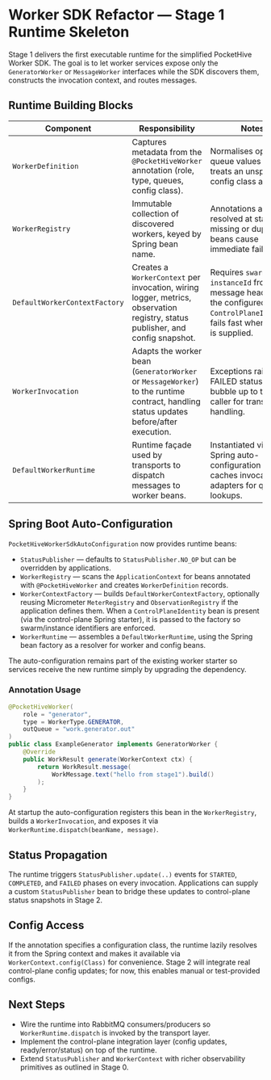 # Worker SDK Refactor — Stage 1 Runtime Skeleton

Stage 1 delivers the first executable runtime for the simplified PocketHive Worker SDK. The goal is to let worker services expose only the `GeneratorWorker` or `MessageWorker` interfaces while the SDK discovers them, constructs the invocation context, and routes messages.

## Runtime Building Blocks

| Component | Responsibility | Notes |
|-----------|----------------|-------|
| `WorkerDefinition` | Captures metadata from the `@PocketHiveWorker` annotation (role, type, queues, config class). | Normalises optional queue values and treats an unspecified config class as `Void`. |
| `WorkerRegistry` | Immutable collection of discovered workers, keyed by Spring bean name. | Annotations are resolved at startup; missing or duplicate beans cause immediate failure. |
| `DefaultWorkerContextFactory` | Creates a `WorkerContext` per invocation, wiring logger, metrics, observation registry, status publisher, and config snapshot. | Requires `swarmId` / `instanceId` from message headers or the configured `ControlPlaneIdentity`; fails fast when neither is supplied. |
| `WorkerInvocation` | Adapts the worker bean (`GeneratorWorker` or `MessageWorker`) to the runtime contract, handling status updates before/after execution. | Exceptions raise a FAILED status and bubble up to the caller for transport handling. |
| `DefaultWorkerRuntime` | Runtime façade used by transports to dispatch messages to worker beans. | Instantiated via Spring auto-configuration and caches invocation adapters for quick lookups. |

## Spring Boot Auto-Configuration

`PocketHiveWorkerSdkAutoConfiguration` now provides runtime beans:

- `StatusPublisher` — defaults to `StatusPublisher.NO_OP` but can be overridden by applications.
- `WorkerRegistry` — scans the `ApplicationContext` for beans annotated with `@PocketHiveWorker` and creates `WorkerDefinition` records.
- `WorkerContextFactory` — builds `DefaultWorkerContextFactory`, optionally reusing Micrometer `MeterRegistry` and `ObservationRegistry` if the application defines them. When a `ControlPlaneIdentity` bean is present (via the control-plane Spring starter), it is passed to the factory so swarm/instance identifiers are enforced.
- `WorkerRuntime` — assembles a `DefaultWorkerRuntime`, using the Spring bean factory as a resolver for worker and config beans.

The auto-configuration remains part of the existing worker starter so services receive the new runtime simply by upgrading the dependency.

### Annotation Usage

```java
@PocketHiveWorker(
    role = "generator",
    type = WorkerType.GENERATOR,
    outQueue = "work.generator.out"
)
public class ExampleGenerator implements GeneratorWorker {
    @Override
    public WorkResult generate(WorkerContext ctx) {
        return WorkResult.message(
            WorkMessage.text("hello from stage1").build()
        );
    }
}
```

At startup the auto-configuration registers this bean in the `WorkerRegistry`, builds a `WorkerInvocation`, and exposes it via `WorkerRuntime.dispatch(beanName, message)`.

## Status Propagation

The runtime triggers `StatusPublisher.update(..)` events for `STARTED`, `COMPLETED`, and `FAILED` phases on every invocation. Applications can supply a custom `StatusPublisher` bean to bridge these updates to control-plane status snapshots in Stage 2.

## Config Access

If the annotation specifies a configuration class, the runtime lazily resolves it from the Spring context and makes it available via `WorkerContext.config(Class)` for convenience. Stage 2 will integrate real control-plane config updates; for now, this enables manual or test-provided configs.

## Next Steps

- Wire the runtime into RabbitMQ consumers/producers so `WorkerRuntime.dispatch` is invoked by the transport layer.
- Implement the control-plane integration layer (config updates, ready/error/status) on top of the runtime.
- Extend `StatusPublisher` and `WorkerContext` with richer observability primitives as outlined in Stage 0.
